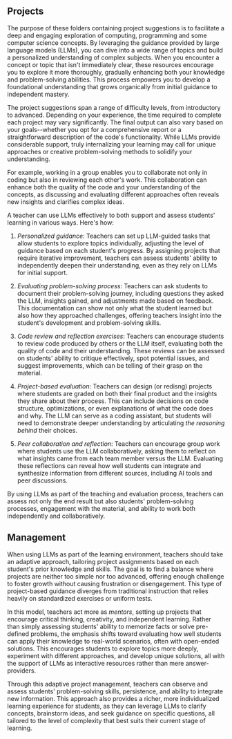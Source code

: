 ## Projects

The purpose of these folders containing project suggestions is to facilitate a deep
and engaging exploration of computing, programming and some computer science concepts.
By leveraging the guidance provided by large language models (LLMs), you can dive
into a wide range of topics and build a personalized understanding of complex subjects.
When you encounter a concept or topic that isn't immediately clear, these resources
encourage you to explore it more thoroughly, gradually enhancing both your knowledge
and problem-solving abilities. This process empowers you to develop a foundational
understanding that grows organically from initial guidance to independent mastery.

The project suggestions span a range of difficulty levels, from introductory to
advanced. Depending on your experience, the time required to complete each project
may vary significantly. The final output can also vary based on your goals--whether
you opt for a comprehensive report or a straightforward description of the code's
functionality. While LLMs provide considerable support, truly internalizing your
learning may call for unique approaches or creative problem-solving methods to
solidify your understanding.

For example, working in a group enables you to collaborate not only in coding but
also in reviewing each other's work. This collaboration can enhance both the quality
of the code and your understanding of the concepts, as discussing and evaluating
different approaches often reveals new insights and clarifies complex ideas.

A teacher can use LLMs effectively to both support and assess students' learning
in various ways. Here's how:

1. *Personalized guidance*: Teachers can set up LLM-guided tasks that allow students
   to explore topics individually, adjusting the level of guidance based on each
   student's progress. By assigning projects that require iterative improvement,
   teachers can assess students' ability to independently deepen their understanding,
   even as they rely on LLMs for initial support.

2. *Evaluating problem-solving process*: Teachers can ask students to document
   their problem-solving journey, including questions they asked the LLM,
   insights gained, and adjustments made based on feedback. This documentation
   can show not only what the student learned but also how they approached challenges,
   offering teachers insight into the student's development and problem-solving skills.

3. *Code review and reflection exercises*: Teachers can encourage students to review
   code produced by others or the LLM itself, evaluating both the quality of code
   and their understanding. These reviews can be assessed on students' ability to
   critique effectively, spot potential issues, and suggest improvements, which can
   be telling of their grasp on the material.

4. *Project-based evaluation*: Teachers can design (or redisng) projects where students
   are graded on both their final product and the insights they share about their
   process. This can include decisions on code structure, optimizations, or even
   explanations of what the code does and why. The LLM can serve as a coding assistant,
   but students will need to demonstrate deeper understanding by articulating
   *the reasoning behind* their choices.

5. *Peer collaboration and reflection*: Teachers can encourage group work where students
   use the LLM collaboratively, asking them to reflect on what insights came from each
   team member versus the LLM. Evaluating these reflections can reveal how well students
   can integrate and synthesize information from different sources, including AI tools
   and peer discussions.


By using LLMs as part of the teaching and evaluation process, teachers can assess not
only the end result but also students' problem-solving processes, engagement with the
material, and ability to work both independently and collaboratively.


## Management

When using LLMs as part of the learning environment, teachers should take an adaptive approach,
tailoring project assignments based on each student's prior knowledge and skills. The goal is to find
a balance where projects are neither too simple nor too advanced, offering enough challenge to foster
growth without causing frustration or disengagement. This type of project-based guidance diverges
from traditional instruction that relies heavily on standardized exercises or uniform tests.

In this model, teachers act more as *mentors*, setting up projects that encourage critical thinking,
creativity, and independent learning. Rather than simply assessing students' ability to memorize facts
or solve pre-defined problems, the emphasis shifts toward evaluating how well students can apply
their knowledge to real-world scenarios, often with open-ended solutions. This encourages students
to explore topics more deeply, experiment with different approaches, and develop unique solutions,
all with the support of LLMs as interactive resources rather than mere answer-providers.

Through this adaptive project management, teachers can observe and assess students' problem-solving
skills, persistence, and ability to integrate new information. This approach also provides a richer, more
individualized learning experience for students, as they can leverage LLMs to clarify concepts, brainstorm
ideas, and seek guidance on specific questions, all tailored to the level of complexity that best suits
their current stage of learning.

